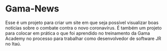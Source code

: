 # Gama-News
Esse é um projeto para criar um site em que seja possível visualizar boas notícias sobre o combate contra o novo coronavírus.
É também um projeto para colocar em prática o que foi aprendido no treinamento da Gama Academy no processo para trabalhar como desenvolvedor de software JR  no Itaú.




